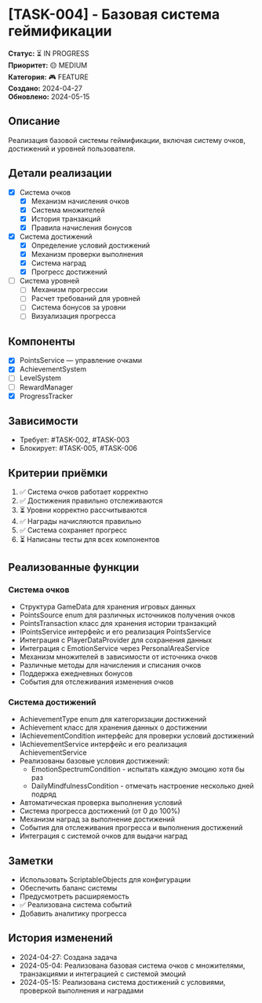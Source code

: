 # [TASK-004] - Базовая система геймификации

**Статус:** ⏳ IN PROGRESS  
**Приоритет:** 🟡 MEDIUM  
**Категория:** 🎮 FEATURE  
**Создано:** 2024-04-27  
**Обновлено:** 2024-05-15  

## Описание
Реализация базовой системы геймификации, включая систему очков, достижений и уровней пользователя.

## Детали реализации
- [x] Система очков
  - [x] Механизм начисления очков
  - [x] Система множителей
  - [x] История транзакций
  - [x] Правила начисления бонусов
- [x] Система достижений
  - [x] Определение условий достижений
  - [x] Механизм проверки выполнения
  - [x] Система наград
  - [x] Прогресс достижений
- [ ] Система уровней
  - [ ] Механизм прогрессии
  - [ ] Расчет требований для уровней
  - [ ] Система бонусов за уровни
  - [ ] Визуализация прогресса

## Компоненты
- [x] PointsService — управление очками
- [x] AchievementSystem
- [ ] LevelSystem
- [ ] RewardManager
- [x] ProgressTracker

## Зависимости
- Требует: #TASK-002, #TASK-003
- Блокирует: #TASK-005, #TASK-006

## Критерии приёмки
1. ✅ Система очков работает корректно
2. ✅ Достижения правильно отслеживаются
3. ⏳ Уровни корректно рассчитываются
4. ✅ Награды начисляются правильно
5. ✅ Система сохраняет прогресс
6. ⏳ Написаны тесты для всех компонентов

## Реализованные функции

### Система очков
- Структура GameData для хранения игровых данных
- PointsSource enum для различных источников получения очков
- PointsTransaction класс для хранения истории транзакций
- IPointsService интерфейс и его реализация PointsService
- Интеграция с PlayerDataProvider для сохранения данных
- Интеграция с EmotionService через PersonalAreaService
- Механизм множителей в зависимости от источника очков
- Различные методы для начисления и списания очков
- Поддержка ежедневных бонусов
- События для отслеживания изменения очков

### Система достижений
- AchievementType enum для категоризации достижений
- Achievement класс для хранения данных о достижении
- IAchievementCondition интерфейс для проверки условий достижений
- IAchievementService интерфейс и его реализация AchievementService
- Реализованы базовые условия достижений:
  - EmotionSpectrumCondition - испытать каждую эмоцию хотя бы раз
  - DailyMindfulnessCondition - отмечать настроение несколько дней подряд
- Автоматическая проверка выполнения условий
- Система прогресса достижений (от 0 до 100%)
- Механизм наград за выполнение достижений
- События для отслеживания прогресса и выполнения достижений
- Интеграция с системой очков для выдачи наград

## Заметки
- Использовать ScriptableObjects для конфигурации
- Обеспечить баланс системы
- Предусмотреть расширяемость
- ✅ Реализована система событий
- Добавить аналитику прогресса

## История изменений
- 2024-04-27: Создана задача
- 2024-05-04: Реализована базовая система очков с множителями, транзакциями и интеграцией с системой эмоций
- 2024-05-15: Реализована система достижений с условиями, проверкой выполнения и наградами 